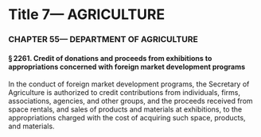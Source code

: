
# Title 7— AGRICULTURE
### CHAPTER 55— DEPARTMENT OF AGRICULTURE
#### § 2261. Credit of donations and proceeds from exhibitions to appropriations concerned with foreign market development programs

In the conduct of foreign market development programs, the Secretary of Agriculture is authorized to credit contributions from individuals, firms, associations, agencies, and other groups, and the proceeds received from space rentals, and sales of products and materials at exhibitions, to the appropriations charged with the cost of acquiring such space, products, and materials.
